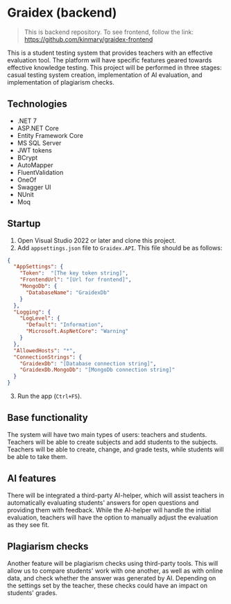 # Graidex (backend)

> This is backend repository. To see frontend, follow the link: https://github.com/kinmary/graidex-frontend

This is a student testing system that provides teachers with an effective evaluation tool. The platform will have specific features geared towards effective knowledge testing. This project will be performed in three stages: casual testing system creation, implementation of AI evaluation, and implementation of plagiarism checks.

## Technologies

- .NET 7
- ASP.NET Core
- Entity Framework Core
- MS SQL Server
- JWT tokens
- BCrypt
- AutoMapper
- FluentValidation
- OneOf
- Swagger UI
- NUnit
- Moq

## Startup

1. Open Visual Studio 2022 or later and clone this project.
2. Add `appsettings.json` file to `Graidex.API`. This file should be as follows:
```json
{
  "AppSettings": {
    "Token":  "[The key token string]",
    "FrontendUrl": "[Url for frontend]",
    "MongoDb": {
      "DatabaseName": "GraidexDb"
    }
  },
  "Logging": {
    "LogLevel": {
      "Default": "Information",
      "Microsoft.AspNetCore": "Warning"
    }
  },
  "AllowedHosts": "*",
  "ConnectionStrings": {
    "GraidexDb": "[Database connection string]",
    "GraidexDb.MongoDb": "[MongoDb connection string]"
  }
}
```

3. Run the app (`Ctrl+F5`).

## Base functionality

The system will have two main types of users: teachers and students. Teachers will be able to create subjects and add students to the subjects. Teachers will be able to create, change, and grade tests, while students will be able to take them.

## AI features

There will be integrated a third-party AI-helper, which will assist teachers in automatically evaluating students' answers for open questions and providing them with feedback. While the AI-helper will handle the initial evaluation, teachers will have the option to manually adjust the evaluation as they see fit.

## Plagiarism checks

Another feature will be plagiarism checks using third-party tools. This will allow us to compare students' work with one another, as well as with online data, and check whether the answer was generated by AI. Depending on the settings set by the teacher, these checks could have an impact on students' grades.
